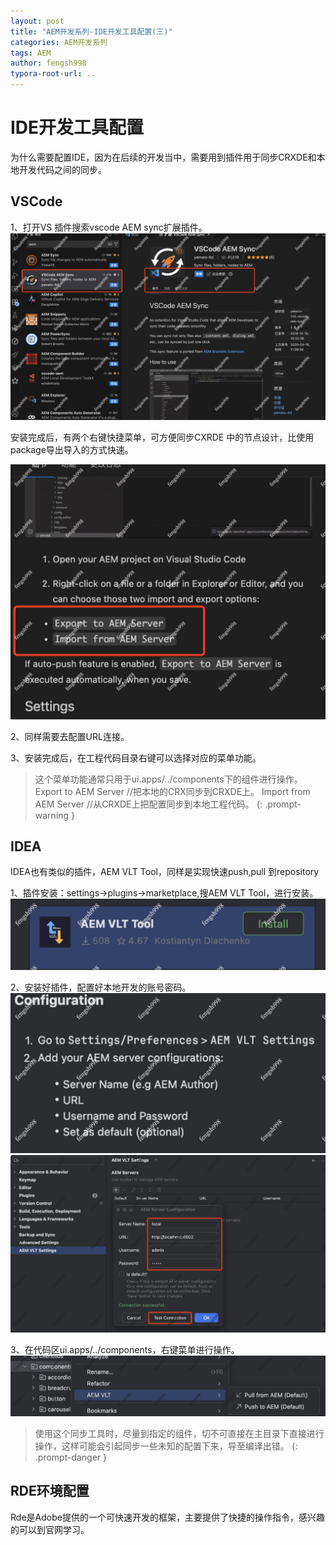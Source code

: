 ```yaml
---
layout: post
title: "AEM开发系列-IDE开发工具配置(三)"
categories: AEM开发系列
tags: AEM
author: fengsh998
typora-root-url: ..
---
```


# IDE开发工具配置

为什么需要配置IDE，因为在后续的开发当中，需要用到插件用于同步CRXDE和本地开发代码之间的同步。

## VSCode
1、打开VS 插件搜索vscode AEM sync扩展插件。
![img](/assets/articles/aem/IDEConfig/vscode.jpg)

安装完成后，有两个右键快捷菜单，可方便同步CXRDE 中的节点设计，比使用package导出导入的方式快速。

![img](/assets/articles/aem/IDEConfig/vstools.jpg)

2、同样需要去配置URL连接。

3、安装完成后，在工程代码目录右键可以选择对应的菜单功能。

> 这个菜单功能通常只用于ui.apps/../components下的组件进行操作。
> Export to AEM Server //把本地的CRX同步到CRXDE上。
> Import from AEM Server //从CRXDE上把配置同步到本地工程代码。
{: .prompt-warning }

## IDEA

IDEA也有类似的插件，AEM VLT Tool，同样是实现快速push,pull 到repository

1、插件安装：settings->plugins->marketplace,搜AEM VLT Tool，进行安装。
![img](/assets/articles/aem/IDEConfig/ideainstall.jpg)

2、安装好插件，配置好本地开发的账号密码。
![img](/assets/articles/aem/IDEConfig/ideas.jpg)
![img](/assets/articles/aem/IDEConfig/ideacfg.jpg)

3、在代码区ui.apps/../components，右键菜单进行操作。
![img](/assets/articles/aem/IDEConfig/ideasync.jpg)

> 使用这个同步工具时，尽量到指定的组件，切不可直接在主目录下直接进行操作，这样可能会引起同步一些未知的配置下来，导至编译出错。
{: .prompt-danger }

## RDE环境配置
Rde是Adobe提供的一个可快速开发的框架，主要提供了快捷的操作指令，感兴趣的可以到官网学习。

